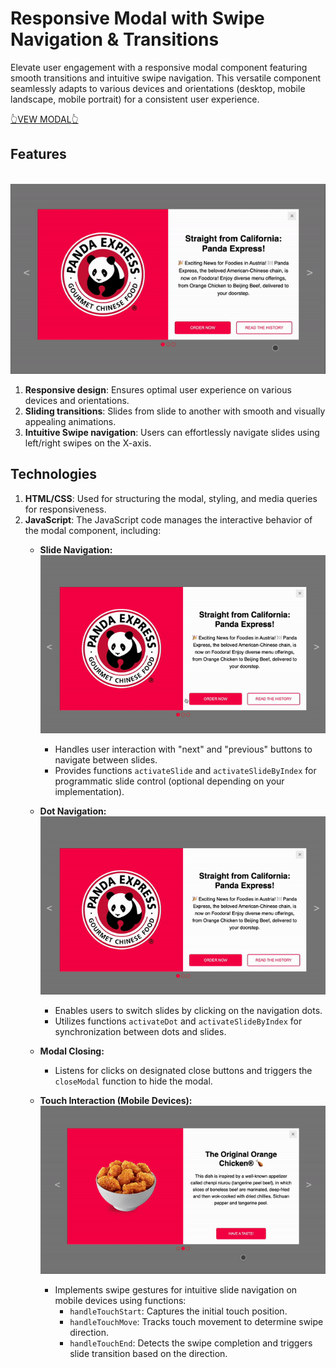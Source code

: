 # Responsive Modal with Swipe Navigation & Transitions

Elevate user engagement with a responsive modal component featuring smooth transitions and intuitive swipe navigation. This versatile component seamlessly adapts to various devices and orientations (desktop, mobile landscape, mobile portrait) for a consistent user experience.

[👆VEW MODAL👆](https://hswinata.github.io/responsive_modal/) 


## Features
<br>![Slide Navigation](./previews/responsive_design.gif) <br>

1. **Responsive design**: Ensures optimal user experience on various devices and orientations.
2. **Sliding transitions**: Slides from slide to another with smooth and visually appealing animations.
3. **Intuitive Swipe navigation**: Users can effortlessly navigate slides using left/right swipes on the X-axis.

## Technologies
1. **HTML/CSS**: Used for structuring the modal, styling, and media queries for responsiveness.
2. **JavaScript**:
   The JavaScript code manages the interactive behavior of the modal component, including:
    * **Slide Navigation:**
      <br>![Slide Navigation](./previews/slide_navigation.gif) <br>
        * Handles user interaction with "next" and "previous" buttons to navigate between slides.
        * Provides functions `activateSlide` and `activateSlideByIndex` for programmatic slide control (optional depending on your implementation).

    * **Dot Navigation:**
      <br>![Dot Navigation](./previews/dot_navigation.gif) <br>
        * Enables users to switch slides by clicking on the navigation dots.
        * Utilizes functions `activateDot` and `activateSlideByIndex` for synchronization between dots and slides.

    * **Modal Closing:**
        * Listens for clicks on designated close buttons and triggers the `closeModal` function to hide the modal.
          
    * **Touch Interaction (Mobile Devices):**
      <br>![Touch Interaction](./previews/touch_interaction.gif) <br>
        * Implements swipe gestures for intuitive slide navigation on mobile devices using functions:
            - `handleTouchStart`: Captures the initial touch position.
            - `handleTouchMove`: Tracks touch movement to determine swipe direction.
            - `handleTouchEnd`: Detects the swipe completion and triggers slide transition based on the direction.
